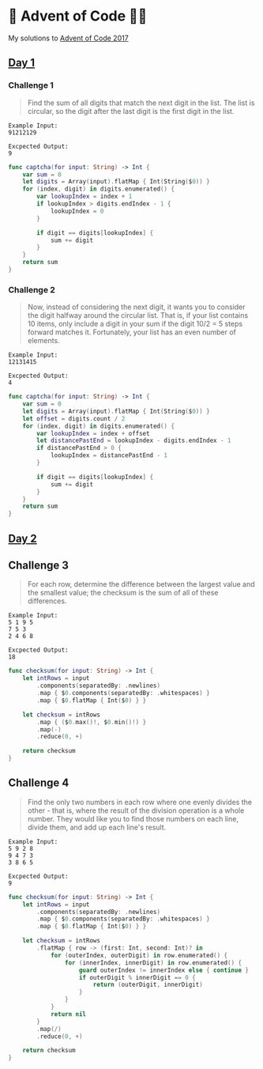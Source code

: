 # 🎄 Advent of Code 👨‍💻
My solutions to [Advent of Code 2017](http://adventofcode.com/2017)

## [Day 1](http://adventofcode.com/2017/day/1)

### Challenge 1
> Find the sum of all digits that match the next digit in the list. The list is circular, so the digit after the last digit is the first digit in the list.

```
Example Input:
91212129

Excpected Output:
9
```

```swift
func captcha(for input: String) -> Int {
    var sum = 0
    let digits = Array(input).flatMap { Int(String($0)) }
    for (index, digit) in digits.enumerated() {
        var lookupIndex = index + 1
        if lookupIndex > digits.endIndex - 1 {
            lookupIndex = 0
        }

        if digit == digits[lookupIndex] {
            sum += digit
        }
    }
    return sum
}
```

### Challenge 2
> Now, instead of considering the next digit, it wants you to consider the digit halfway around the circular list. That is, if your list contains 10 items, only include a digit in your sum if the digit 10/2 = 5 steps forward matches it. Fortunately, your list has an even number of elements.

```
Example Input:
12131415

Excpected Output:
4
```

```swift
func captcha(for input: String) -> Int {
    var sum = 0
    let digits = Array(input).flatMap { Int(String($0)) }
    let offset = digits.count / 2
    for (index, digit) in digits.enumerated() {
        var lookupIndex = index + offset
        let distancePastEnd = lookupIndex - digits.endIndex - 1
        if distancePastEnd > 0 {
            lookupIndex = distancePastEnd - 1
        }

        if digit == digits[lookupIndex] {
            sum += digit
        }
    }
    return sum
}
```

## [Day 2](http://adventofcode.com/2017/day/2)

## Challenge 3
> For each row, determine the difference between the largest value and the smallest value; the checksum is the sum of all of these differences.

```
Example Input:
5 1 9 5
7 5 3
2 4 6 8

Excpected Output:
18
```

```swift
func checksum(for input: String) -> Int {
    let intRows = input
        .components(separatedBy: .newlines)
        .map { $0.components(separatedBy: .whitespaces) }
        .map { $0.flatMap { Int($0) } }

    let checksum = intRows
        .map { ($0.max()!, $0.min()!) }
        .map(-)
        .reduce(0, +)

    return checksum
}
```

## Challenge 4
> Find the only two numbers in each row where one evenly divides the other - that is, where the result of the division operation is a whole number. They would like you to find those numbers on each line, divide them, and add up each line's result.

```
Example Input:
5 9 2 8
9 4 7 3
3 8 6 5

Excpected Output:
9
```

```swift
func checksum(for input: String) -> Int {
    let intRows = input
        .components(separatedBy: .newlines)
        .map { $0.components(separatedBy: .whitespaces) }
        .map { $0.flatMap { Int($0) } }

    let checksum = intRows
        .flatMap { row -> (first: Int, second: Int)? in
            for (outerIndex, outerDigit) in row.enumerated() {
                for (innerIndex, innerDigit) in row.enumerated() {
                    guard outerIndex != innerIndex else { continue }
                    if outerDigit % innerDigit == 0 {
                        return (outerDigit, innerDigit)
                    }
                }
            }
            return nil
        }
        .map(/)
        .reduce(0, +)

    return checksum
}
```
